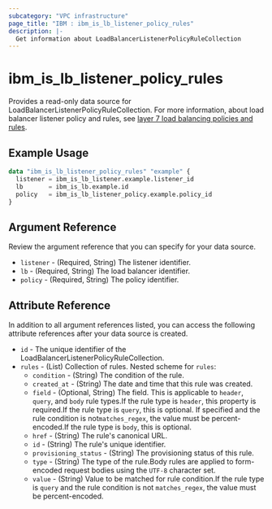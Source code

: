 ```yaml
---
subcategory: "VPC infrastructure"
page_title: "IBM : ibm_is_lb_listener_policy_rules"
description: |-
  Get information about LoadBalancerListenerPolicyRuleCollection
---
```


# ibm_is_lb_listener_policy_rules

Provides a read-only data source for LoadBalancerListenerPolicyRuleCollection. For more information, about load balancer listener policy and rules, see [layer 7 load balancing policies and rules](https://cloud.ibm.com/docs/vpc?topic=vpc-layer-7-load-balancing).
## Example Usage

```terraform
data "ibm_is_lb_listener_policy_rules" "example" {
  listener = ibm_is_lb_listener.example.listener_id
  lb       = ibm_is_lb.example.id
  policy   = ibm_is_lb_listener_policy.example.policy_id
}
```

## Argument Reference

Review the argument reference that you can specify for your data source.

- `listener` - (Required, String) The listener identifier.
- `lb` - (Required, String) The load balancer identifier.
- `policy` - (Required, String) The policy identifier.

## Attribute Reference

In addition to all argument references listed, you can access the following attribute references after your data source is created.

- `id` - The unique identifier of the LoadBalancerListenerPolicyRuleCollection.
- `rules` - (List) Collection of rules.
Nested scheme for `rules`:
	- `condition` - (String) The condition of the rule.
	- `created_at` - (String) The date and time that this rule was created.
	- `field` - (Optional, String) The field. This is applicable to `header`, `query`, and `body` rule types.If the rule type is `header`, this property is required.If the rule type is `query`, this is optional. If specified and the rule condition is not`matches_regex`, the value must be percent-encoded.If the rule type is `body`, this is optional.
	- `href` - (String) The rule's canonical URL.
	- `id` - (String) The rule's unique identifier.
	- `provisioning_status` - (String) The provisioning status of this rule.
	- `type` - (String) The type of the rule.Body rules are applied to form-encoded request bodies using the `UTF-8` character set.
	- `value` - (String) Value to be matched for rule condition.If the rule type is `query` and the rule condition is not `matches_regex`, the value must be percent-encoded.